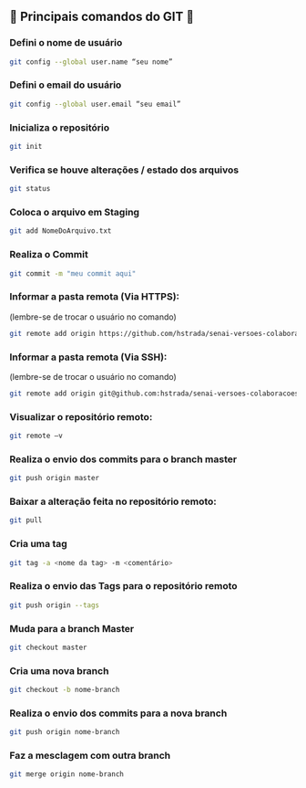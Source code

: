 ## 👑 Principais comandos do GIT 👑

###  Defini o nome de usuário 
```bash
git config --global user.name “seu nome”
```
###  Defini o email do usuário
```bash
git config --global user.email “seu email”
```

###  Inicializa o repositório
```bash
git init
```

###  Verifica se houve alterações / estado dos arquivos
```bash
git status
```
###  Coloca o arquivo em Staging
```bash
git add NomeDoArquivo.txt
```
###  Realiza o Commit
```bash
git commit -m "meu commit aqui" 
```
### Informar a pasta remota (Via HTTPS):
(lembre-se de trocar o usuário no comando)
```bash
git remote add origin https://github.com/hstrada/senai-versoes-colaboracoes.git
```
### Informar a pasta remota (Via SSH):
(lembre-se de trocar o usuário no comando)
```bash
git remote add origin git@github.com:hstrada/senai-versoes-colaboracoes.git
```
### Visualizar o repositório remoto:
```bash
git remote –v
```
###  Realiza o envio dos commits para o branch master
```bash
git push origin master
```
### Baixar a alteração feita no repositório remoto:
```bash
git pull
```
###  Cria uma tag 
```bash
git tag -a <nome da tag> -m <comentário>
```
###  Realiza o envio das Tags para o repositório remoto
```bash
git push origin --tags
```
###  Muda para a branch Master
```bash
git checkout master
```
###  Cria uma nova branch 
```bash
git checkout -b nome-branch
```
###  Realiza o envio dos commits para a nova branch
```bash
git push origin nome-branch
```
###  Faz a mesclagem com outra branch
```bash
git merge origin nome-branch
```


